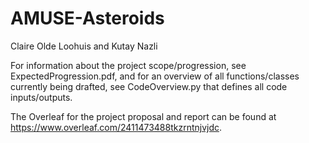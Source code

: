 # AMUSE-Asteroids

Claire Olde Loohuis and Kutay Nazli


For information about the project scope/progression, see ExpectedProgression.pdf, and for an overview of all functions/classes currently being drafted, see CodeOverview.py that defines all code inputs/outputs.

The Overleaf for the project proposal and report can be found at https://www.overleaf.com/2411473488tkzrntnjvjdc.
